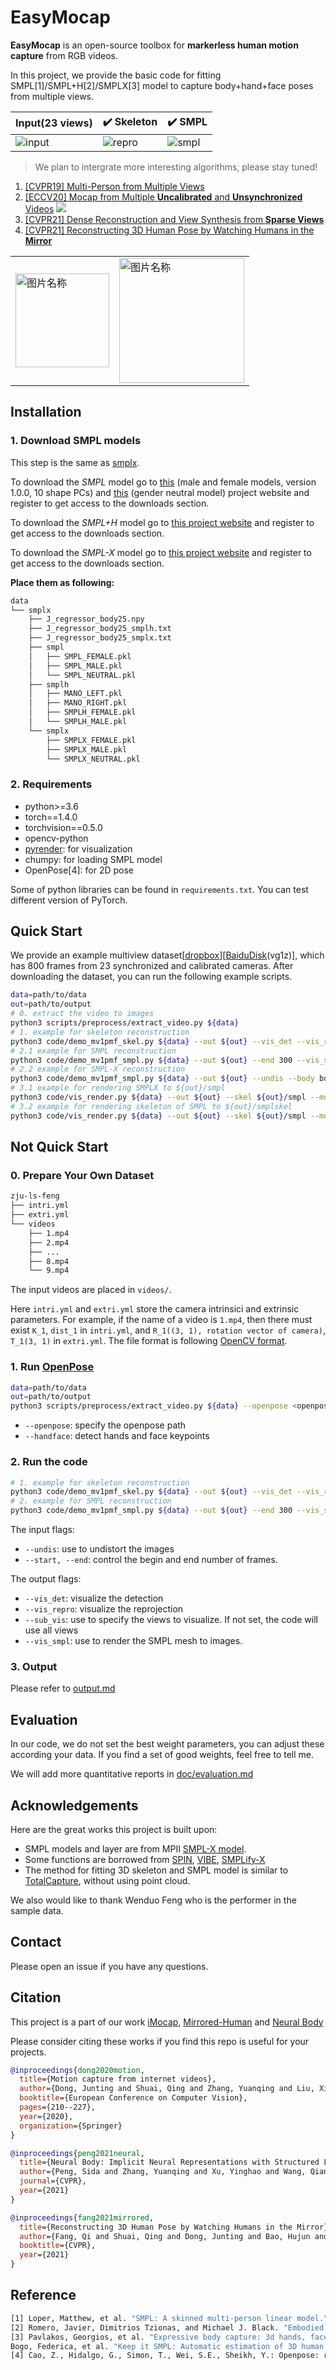 <!--
 * @Date: 2021-01-13 20:32:12
 * @Author: Qing Shuai
 * @LastEditors: Qing Shuai
 * @LastEditTime: 2021-03-13 21:52:17
 * @FilePath: /EasyMocapRelease/Readme.md
-->

# EasyMocap

**EasyMocap** is an open-source toolbox for **markerless human motion capture** from RGB videos.

In this project, we provide the basic code for fitting SMPL[1]/SMPL+H[2]/SMPLX[3] model to capture body+hand+face poses from multiple views.

|Input(23 views)|:heavy_check_mark: Skeleton|:heavy_check_mark: SMPL|
|----|----|----|
|![input](doc/feng/000400.jpg)|![repro](doc/feng/skel.gif)|![smpl](doc/feng/smplx.gif)|

> We plan to intergrate more interesting algorithms, please stay tuned!

1. [[CVPR19] Multi-Person from Multiple Views](https://github.com/zju3dv/mvpose)
2. [[ECCV20] Mocap from Multiple **Uncalibrated** and **Unsynchronized** Videos](https://arxiv.org/pdf/2008.07931.pdf)
![](doc/imocap/frame_00036_036.jpg)
3. [[CVPR21] Dense Reconstruction and View Synthesis from **Sparse Views**](https://zju3dv.github.io/neuralbody/)
4. [[CVPR21] Reconstructing 3D Human Pose by Watching Humans in the **Mirror**](https://zju3dv.github.io/Mirrored-Human/)
<table border="0">
    <tr>
        <td><img src="./doc/mirror/image.jpg" height = "150" alt="图片名称" align=center /></td>
        <td><img src="./doc/mirror/scene_cover_green.png" height = "200" alt="图片名称" align=center /></td>
    </tr>
</table>

## Installation

### 1. Download SMPL models

This step is the same as [smplx](https://github.com/vchoutas/smplx#model-loading).

To download the *SMPL* model go to [this](http://smpl.is.tue.mpg.de) (male and female models, version 1.0.0, 10 shape PCs) and [this](http://smplify.is.tue.mpg.de) (gender neutral model) project website and register to get access to the downloads section. 

To download the *SMPL+H* model go to [this project website](http://mano.is.tue.mpg.de) and register to get access to the downloads section. 

To download the *SMPL-X* model go to [this project website](https://smpl-x.is.tue.mpg.de) and register to get access to the downloads section. 

**Place them as following:**

```bash
data
└── smplx
    ├── J_regressor_body25.npy
    ├── J_regressor_body25_smplh.txt
    ├── J_regressor_body25_smplx.txt
    ├── smpl
    │   ├── SMPL_FEMALE.pkl
    │   ├── SMPL_MALE.pkl
    │   └── SMPL_NEUTRAL.pkl
    ├── smplh
    │   ├── MANO_LEFT.pkl
    │   ├── MANO_RIGHT.pkl
    │   ├── SMPLH_FEMALE.pkl
    │   └── SMPLH_MALE.pkl
    └── smplx
        ├── SMPLX_FEMALE.pkl
        ├── SMPLX_MALE.pkl
        └── SMPLX_NEUTRAL.pkl
```

### 2. Requirements

- python>=3.6
- torch==1.4.0
- torchvision==0.5.0
- opencv-python
- [pyrender](https://pyrender.readthedocs.io/en/latest/install/index.html#python-installation): for visualization
- chumpy: for loading SMPL model
- OpenPose[4]: for 2D pose

Some of python libraries can be found in `requirements.txt`. You can test different version of PyTorch.

## Quick Start

We provide an example multiview dataset[[dropbox](https://www.dropbox.com/s/24mb7r921b1g9a7/zju-ls-feng.zip?dl=0)][[BaiduDisk](https://pan.baidu.com/s/1lvAopzYGCic3nauoQXjbPw)(vg1z)], which has 800 frames from 23 synchronized and calibrated cameras. After downloading the dataset, you can run the following example scripts.

```bash
data=path/to/data
out=path/to/output
# 0. extract the video to images
python3 scripts/preprocess/extract_video.py ${data}
# 1. example for skeleton reconstruction
python3 code/demo_mv1pmf_skel.py ${data} --out ${out} --vis_det --vis_repro --undis --sub_vis 1 7 13 19
# 2.1 example for SMPL reconstruction
python3 code/demo_mv1pmf_smpl.py ${data} --out ${out} --end 300 --vis_smpl --undis --sub_vis 1 7 13 19 --gender male
# 2.2 example for SMPL-X reconstruction
python3 code/demo_mv1pmf_smpl.py ${data} --out ${out} --undis --body bodyhandface --sub_vis 1 7 13 19 --start 400 --model smplx --vis_smpl --gender male
# 3.1 example for rendering SMPLX to ${out}/smpl
python3 code/vis_render.py ${data} --out ${out} --skel ${out}/smpl --model smplx --gender male --undis --start 400 --sub_vis 1
# 3.2 example for rendering skeleton of SMPL to ${out}/smplskel
python3 code/vis_render.py ${data} --out ${out} --skel ${out}/smpl --model smplx --gender male --undis --start 400 --sub_vis 1 --type smplskel --body bodyhandface
```

## Not Quick Start
### 0. Prepare Your Own Dataset

```bash
zju-ls-feng
├── intri.yml
├── extri.yml
└── videos
    ├── 1.mp4
    ├── 2.mp4
    ├── ...
    ├── 8.mp4
    └── 9.mp4
```

The input videos are placed in `videos/`.

Here `intri.yml` and `extri.yml` store the camera intrinsici and extrinsic parameters. For example, if the name of a video is `1.mp4`, then there must exist `K_1`, `dist_1` in `intri.yml`, and `R_1((3, 1), rotation vector of camera)`, `T_1(3, 1)` in `extri.yml`. The file format is following [OpenCV format](https://docs.opencv.org/master/dd/d74/tutorial_file_input_output_with_xml_yml.html).

### 1. Run [OpenPose](https://github.com/CMU-Perceptual-Computing-Lab/openpose)

```bash
data=path/to/data
out=path/to/output
python3 scripts/preprocess/extract_video.py ${data} --openpose <openpose_path> --handface
```

- `--openpose`: specify the openpose path
- `--handface`: detect hands and face keypoints

### 2. Run the code

```bash
# 1. example for skeleton reconstruction
python3 code/demo_mv1pmf_skel.py ${data} --out ${out} --vis_det --vis_repro --undis --sub_vis 1 7 13 19
# 2. example for SMPL reconstruction
python3 code/demo_mv1pmf_smpl.py ${data} --out ${out} --end 300 --vis_smpl --undis --sub_vis 1 7 13 19
```

The input flags:

- `--undis`: use to undistort the images
- `--start, --end`: control the begin and end number of frames.

The output flags:

- `--vis_det`: visualize the detection
- `--vis_repro`: visualize the reprojection
- `--sub_vis`: use to specify the views to visualize. If not set, the code will use all views
- `--vis_smpl`: use to render the SMPL mesh to images.

### 3. Output

Please refer to [output.md](doc/02_output.md)

## Evaluation

In our code, we do not set the best weight parameters, you can adjust these according your data. If you find a set of good weights, feel free to tell me.

We will add more quantitative reports in [doc/evaluation.md](doc/evaluation.md)

## Acknowledgements
Here are the great works this project is built upon:

- SMPL models and layer are from MPII [SMPL-X model](https://github.com/vchoutas/smplx).
- Some functions are borrowed from [SPIN](https://github.com/nkolot/SPIN), [VIBE](https://github.com/mkocabas/VIBE), [SMPLify-X](https://github.com/vchoutas/smplify-x)
- The method for fitting 3D skeleton and SMPL model is similar to [TotalCapture](http://www.cs.cmu.edu/~hanbyulj/totalcapture/), without using point cloud.

We also would like to thank Wenduo Feng who is the performer in the sample data.

## Contact
Please open an issue if you have any questions.

## Citation
This project is a part of our work [iMocap](https://zju3dv.github.io/iMoCap/), [Mirrored-Human](https://zju3dv.github.io/Mirrored-Human/) and [Neural Body](https://zju3dv.github.io/neuralbody/)

Please consider citing these works if you find this repo is useful for your projects. 

```bibtex
@inproceedings{dong2020motion,
  title={Motion capture from internet videos},
  author={Dong, Junting and Shuai, Qing and Zhang, Yuanqing and Liu, Xian and Zhou, Xiaowei and Bao, Hujun},
  booktitle={European Conference on Computer Vision},
  pages={210--227},
  year={2020},
  organization={Springer}
}

@inproceedings{peng2021neural,
  title={Neural Body: Implicit Neural Representations with Structured Latent Codes for Novel View Synthesis of Dynamic Humans},
  author={Peng, Sida and Zhang, Yuanqing and Xu, Yinghao and Wang, Qianqian and Shuai, Qing and Bao, Hujun and Zhou, Xiaowei},
  journal={CVPR},
  year={2021}
}

@inproceedings{fang2021mirrored,
  title={Reconstructing 3D Human Pose by Watching Humans in the Mirror},
  author={Fang, Qi and Shuai, Qing and Dong, Junting and Bao, Hujun and Zhou, Xiaowei},
  booktitle={CVPR},
  year={2021}
}
```

## Reference
```bash
[1] Loper, Matthew, et al. "SMPL: A skinned multi-person linear model." ACM transactions on graphics (TOG) 34.6 (2015): 1-16.
[2] Romero, Javier, Dimitrios Tzionas, and Michael J. Black. "Embodied hands: Modeling and capturing hands and bodies together." ACM Transactions on Graphics (ToG) 36.6 (2017): 1-17.
[3] Pavlakos, Georgios, et al. "Expressive body capture: 3d hands, face, and body from a single image." Proceedings of the IEEE/CVF Conference on Computer Vision and Pattern Recognition. 2019.
Bogo, Federica, et al. "Keep it SMPL: Automatic estimation of 3D human pose and shape from a single image." European conference on computer vision. Springer, Cham, 2016.
[4] Cao, Z., Hidalgo, G., Simon, T., Wei, S.E., Sheikh, Y.: Openpose: real-time multi-person 2d pose estimation using part affinity fields. arXiv preprint arXiv:1812.08008 (2018)
```
